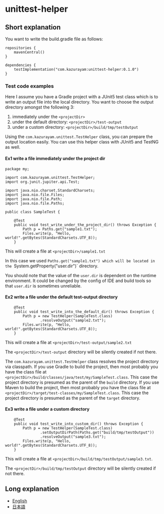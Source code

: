 # unittest-helper

## Short explanation

You want to write the build.gradle file as follows:

```
repositories {
    mavenCentral()
}

dependencies {
    testImplementation("com.kazurayam:unittest-helper:0.1.0")
}
```

### Test code examples

Here I assume you have a Gradle project with a JUnit5 test class which is to write an output file into the local directory. You want to choose the output directory amongst the following 3:

1. immediately under the `<projectDir>`
2. under the default directory: `<projectDir>/test-output`
3. under a custom directory: `<projectDir>/build/tmp/testOutput`

Using the `com.kazurayam.unittest.TestHelper` class, you can prepare the output location easily. You can use this helper class with JUnit5 and TestNG as well.

#### Ex1 write a file immediately under the project dir

```
package my;

import com.kazurayam.unittest.TestHelper;
import org.junit.jupiter.api.Test;

import java.nio.charset.StandardCharsets;
import java.nio.file.Files;
import java.nio.file.Path;
import java.nio.file.Paths;

public class SampleTest {

    @Test
    public void test_write_under_the_project_dir() throws Exception {
        Path p = Paths.get("sample1.txt");
        Files.write(p, "Hello, world!".getBytes(StandardCharsets.UTF_8));
    }

```

This will create a file at `<projectDir>/sample1.txt`

In this case we used `Paths.get("sample1.txt") which will be located in the `System.getProperty("user.dir")` directory.

You should note that the value of the `user.dir` is dependent on the runtime environment. It could be changed by the config of IDE and build tools so that `user.dir` is sometimes unreliable.




#### Ex2 write a file under the default test-output directory

```
    @Test
    public void test_write_into_the_default_dir() throws Exception {
        Path p = new TestHelper(SampleTest.class)
                .resolveOutput("sample2.txt");
        Files.write(p, "Hello, world!".getBytes(StandardCharsets.UTF_8));
    }
```

This will create a file at `<projectDir>/test-output/sample2.txt`

The `<projectDir>/test-output` directory will be silently created if not there.

The `com.kazurayam.unittest.TestHelper` class resolves the project directory via classpath. If you use Gradle to build the project, then most probably you have the class file at `<projectDir>/build/classes/java/test/my/SampleTest.class`. This case the project directory is presumed as the parent of the `build` directory. If you use Maven to build the project, then most probably you have the class file at `<projectDir>/target/test-classes/my/SampleTest.class`. This case the project directory is presumed as the parent of the `target` directory.

#### Ex3 write a file under a custom directory

```
    @Test
    public void test_write_into_custom_dir() throws Exception {
        Path p = new TestHelper(SampleTest.class)
                .setOutputDirPath(Paths.get("build/tmp/testOutput"))
                .resolveOutput("sample3.txt");
        Files.write(p, "Hello, world!".getBytes(StandardCharsets.UTF_8));
    }

```

This will create a file at `<projectDir>/build/tmp/testOutput/sample3.txt`.

The `<projectDir>/build/tmp/testOutput` directory will be silently created if not there.


## Long explanation

- [English](https://kazurayam.github.io/unittest-helper/index.md)
- [日本語](https://kazurayam.github.io/unittest-helper/index_ja.md)

